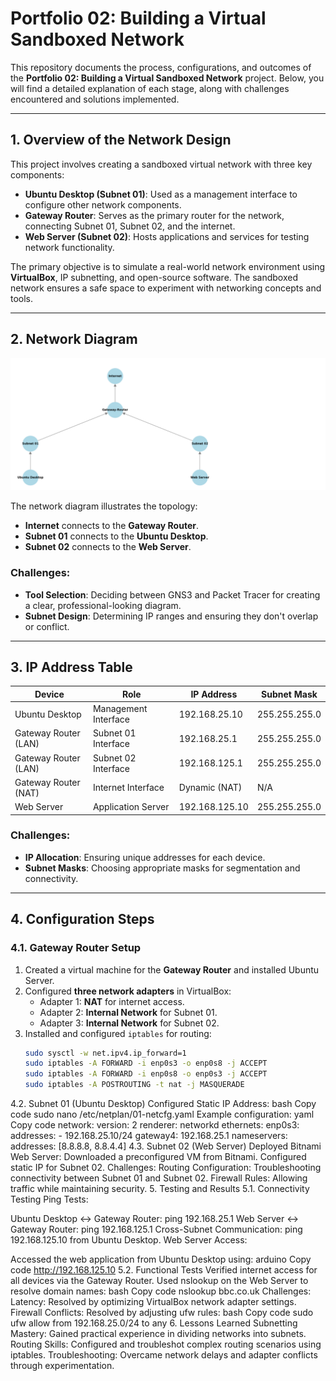 # Portfolio 02: Building a Virtual Sandboxed Network

This repository documents the process, configurations, and outcomes of the **Portfolio 02: Building a Virtual Sandboxed Network** project. Below, you will find a detailed explanation of each stage, along with challenges encountered and solutions implemented.

---

## 1. Overview of the Network Design
This project involves creating a sandboxed virtual network with three key components:

- **Ubuntu Desktop (Subnet 01)**: Used as a management interface to configure other network components.
- **Gateway Router**: Serves as the primary router for the network, connecting Subnet 01, Subnet 02, and the internet.
- **Web Server (Subnet 02)**: Hosts applications and services for testing network functionality.

The primary objective is to simulate a real-world network environment using **VirtualBox**, IP subnetting, and open-source software. The sandboxed network ensures a safe space to experiment with networking concepts and tools.

---

## 2. Network Diagram

![Network Diagram](network-diagram.png)

The network diagram illustrates the topology:
- **Internet** connects to the **Gateway Router**.
- **Subnet 01** connects to the **Ubuntu Desktop**.
- **Subnet 02** connects to the **Web Server**.

### Challenges:
- **Tool Selection**: Deciding between GNS3 and Packet Tracer for creating a clear, professional-looking diagram.
- **Subnet Design**: Determining IP ranges and ensuring they don't overlap or conflict.

---

## 3. IP Address Table

| Device               | Role                   | IP Address        | Subnet Mask      |
|----------------------|------------------------|-------------------|------------------|
| Ubuntu Desktop       | Management Interface   | 192.168.25.10     | 255.255.255.0    |
| Gateway Router (LAN) | Subnet 01 Interface    | 192.168.25.1      | 255.255.255.0    |
| Gateway Router (LAN) | Subnet 02 Interface    | 192.168.125.1     | 255.255.255.0    |
| Gateway Router (NAT) | Internet Interface     | Dynamic (NAT)     | N/A              |
| Web Server           | Application Server     | 192.168.125.10    | 255.255.255.0    |

### Challenges:
- **IP Allocation**: Ensuring unique addresses for each device.
- **Subnet Masks**: Choosing appropriate masks for segmentation and connectivity.

---

## 4. Configuration Steps

### 4.1. Gateway Router Setup
1. Created a virtual machine for the **Gateway Router** and installed Ubuntu Server.
2. Configured **three network adapters** in VirtualBox:
   - Adapter 1: **NAT** for internet access.
   - Adapter 2: **Internal Network** for Subnet 01.
   - Adapter 3: **Internal Network** for Subnet 02.
3. Installed and configured `iptables` for routing:
   ```bash
   sudo sysctl -w net.ipv4.ip_forward=1
   sudo iptables -A FORWARD -i enp0s3 -o enp0s8 -j ACCEPT
   sudo iptables -A FORWARD -i enp0s8 -o enp0s3 -j ACCEPT
   sudo iptables -A POSTROUTING -t nat -j MASQUERADE

4.2. Subnet 01 (Ubuntu Desktop)
Configured Static IP Address:
bash
Copy code
sudo nano /etc/netplan/01-netcfg.yaml
Example configuration:
yaml
Copy code
network:
  version: 2
  renderer: networkd
  ethernets:
    enp0s3:
      addresses:
        - 192.168.25.10/24
      gateway4: 192.168.25.1
      nameservers:
        addresses: [8.8.8.8, 8.8.4.4]
4.3. Subnet 02 (Web Server)
Deployed Bitnami Web Server:
Downloaded a preconfigured VM from Bitnami.
Configured static IP for Subnet 02.
Challenges:
Routing Configuration: Troubleshooting connectivity between Subnet 01 and Subnet 02.
Firewall Rules: Allowing traffic while maintaining security.
5. Testing and Results
5.1. Connectivity Testing
Ping Tests:

Ubuntu Desktop ↔ Gateway Router: ping 192.168.25.1
Web Server ↔ Gateway Router: ping 192.168.125.1
Cross-Subnet Communication: ping 192.168.125.10 from Ubuntu Desktop.
Web Server Access:

Accessed the web application from Ubuntu Desktop using:
arduino
Copy code
http://192.168.125.10
5.2. Functional Tests
Verified internet access for all devices via the Gateway Router.
Used nslookup on the Web Server to resolve domain names:
bash
Copy code
nslookup bbc.co.uk
Challenges:
Latency: Resolved by optimizing VirtualBox network adapter settings.
Firewall Conflicts: Resolved by adjusting ufw rules:
bash
Copy code
sudo ufw allow from 192.168.25.0/24 to any
6. Lessons Learned
Subnetting Mastery: Gained practical experience in dividing networks into subnets.
Routing Skills: Configured and troubleshot complex routing scenarios using iptables.
Troubleshooting: Overcame network delays and adapter conflicts through experimentation.
